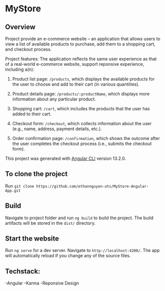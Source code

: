 # MyStore

## Overview

Project provide an e-commerce website – an application that allows users to view a list of available products to purchase, add them to a shopping cart, and checkout process.

Project features:
The application reflects the same user experience as that of a real-world e-commerce website, support reponsive experience, including a(n):

1. Product list page: `/products`, which displays the available products for the user to choose and add to their cart (in various quantities).

2. Product details page: `/products/:productName`, which displays more information about any particular product.

3. Shopping cart: `/cart`, which includes the products that the user has added to their cart.

4. Checkout form: `/checkout`, which collects information about the user (e.g., name, address, payment details, etc.).

5. Order confirmation page: `/confirmation`, which shows the outcome after the user completes the checkout process (i.e., submits the checkout form).

This project was generated with [Angular CLI](https://github.com/angular/angular-cli) version 13.2.0.

## To clone the project

Run `git clone https://github.com/ethannguyen-uts/MyStore-Angular-App.git`

## Build

Navigate to project folder and run `ng build` to build the project. The build artifacts will be stored in the `dist/` directory.

## Start the website

Run `ng serve` for a dev server. Navigate to `http://localhost:4200/`. The app will automatically reload if you change any of the source files.

## Techstack:

-Angular
-Karma
-Reponsive Design
